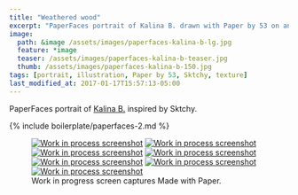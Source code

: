 ```yaml
---
title: "Weathered wood"
excerpt: "PaperFaces portrait of Kalina B. drawn with Paper by 53 on an iPad."
image: 
  path: &image /assets/images/paperfaces-kalina-b-lg.jpg 
  feature: *image
  teaser: /assets/images/paperfaces-kalina-b-teaser.jpg
  thumb: /assets/images/paperfaces-kalina-b-150.jpg
tags: [portrait, illustration, Paper by 53, Sktchy, texture]
last_modified_at: 2017-01-17T15:57:13-05:00
---
```


PaperFaces portrait of [Kalina B.](http://sktchy.com/142Fr) inspired by Sktchy.

{% include boilerplate/paperfaces-2.md %}

<figure class="third">
  <a href="{{ site.url }}/assets/images/paperfaces-kalina-b-process-1-lg.jpg"><img src="{{ site.url }}/assets/images/paperfaces-kalina-b-process-1-600.jpg" alt="Work in process screenshot"></a>
  <a href="{{ site.url }}/assets/images/paperfaces-kalina-b-process-2-lg.jpg"><img src="{{ site.url }}/assets/images/paperfaces-kalina-b-process-2-600.jpg" alt="Work in process screenshot"></a>
  <a href="{{ site.url }}/assets/images/paperfaces-kalina-b-process-3-lg.jpg"><img src="{{ site.url }}/assets/images/paperfaces-kalina-b-process-3-600.jpg" alt="Work in process screenshot"></a>
  <a href="{{ site.url }}/assets/images/paperfaces-kalina-b-process-4-lg.jpg"><img src="{{ site.url }}/assets/images/paperfaces-kalina-b-process-4-600.jpg" alt="Work in process screenshot"></a>
  <a href="{{ site.url }}/assets/images/paperfaces-kalina-b-process-5-lg.jpg"><img src="{{ site.url }}/assets/images/paperfaces-kalina-b-process-5-600.jpg" alt="Work in process screenshot"></a>
  <a href="{{ site.url }}/assets/images/paperfaces-kalina-b-process-6-lg.jpg"><img src="{{ site.url }}/assets/images/paperfaces-kalina-b-process-6-600.jpg" alt="Work in process screenshot"></a>
  <a href="{{ site.url }}/assets/images/paperfaces-kalina-b-process-7-lg.jpg"><img src="{{ site.url }}/assets/images/paperfaces-kalina-b-process-7-600.jpg" alt="Work in process screenshot"></a>
  <figcaption>Work in progress screen captures Made with Paper.</figcaption>
</figure>
